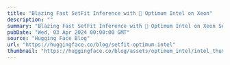 ```yaml
---
title: "Blazing Fast SetFit Inference with 🤗 Optimum Intel on Xeon"
description: ""
summary: "Blazing Fast SetFit Inference with 🤗 Optimum Intel on Xeon SetFit is a promising solution for a comm..."
pubDate: "Wed, 03 Apr 2024 00:00:00 GMT"
source: "Hugging Face Blog"
url: "https://huggingface.co/blog/setfit-optimum-intel"
thumbnail: "https://huggingface.co/blog/assets/optimum_intel/intel_thumbnail.png"
---
```



